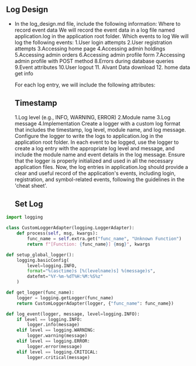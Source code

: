 ## Log Design
- In the log_design.md file, include the following information:
  Where to record event data
  We will record the event data in a log file named application.log in the application root folder.
  Which events to log
  We will log the following events:
  1.User login attempts
  2.User registration attempts
  3.Accessing home page
  4.Accessing admin holdings
  5.Accessing admin orders
  6.Accessing admin profile form
  7.Accessing admin profile with POST method
  8.Errors during database queries
  9.Event attributes
  10.User logout 
  11. Alvant Data download
  12. home data get info

  For each log entry, we will include the following attributes:
  ## Timestamp
  1.Log level (e.g., INFO, WARNING, ERROR)
  2.Module name
  3.Log message
  4.Implementation
  Create a logger with a custom log format that includes the timestamp, log level, module name, and log message.
  Configure the logger to write the logs to application.log in the application root folder.
  In each event to be logged, use the logger to create a log entry with the appropriate log level and message, and include the module name and event details in the log message.
  Ensure that the logger is properly initialized and used in all the necessary application files.
  Now, the log entries in application.log should provide a clear and useful record of the application's events, including login, registration, and symbol-related events, following the guidelines in the 'cheat sheet'.

   ## Set Log

~~~python
import logging

class CustomLoggerAdapter(logging.LoggerAdapter):
    def process(self, msg, kwargs):
        func_name = self.extra.get("func_name", "Unknown Function")
        return f"[Function: {func_name}] {msg}", kwargs

def setup_global_logger():
    logging.basicConfig(
        level=logging.INFO,
        format="%(asctime)s [%(levelname)s] %(message)s",
        datefmt="%Y-%m-%dT%H:%M:%S%z"
    )

def get_logger(func_name):
    logger = logging.getLogger(func_name)
    return CustomLoggerAdapter(logger, {"func_name": func_name})

def log_event(logger, message, level=logging.INFO):
    if level == logging.INFO:
        logger.info(message)
    elif level == logging.WARNING:
        logger.warning(message)
    elif level == logging.ERROR:
        logger.error(message)
    elif level == logging.CRITICAL:
        logger.critical(message)


~~~

